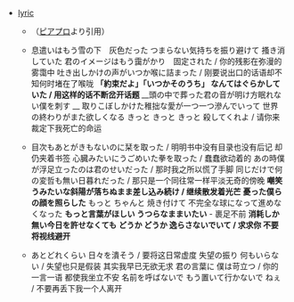 - [lyric]()
    - （[ピアプロ](http://piapro.jp/t/57VC)より引用）
    - 息遣いはもう雪の下　灰色だった
つまらない気持ちを振り避けて	搔き消していた
君のイメージはもう靄がかり　固定された / 你的残影在弥漫的雾霭中
吐き出しかけの声がいつか喉に詰まった / 刚要说出口的话语却不知何时堵在了喉咙
__「約束だよ」「いつかそのうち」 なんてはぐらかしていた / 用这样的话不断岔开话题__
__頭の中で葬った君の音が明け方眠れない僕を刺す __
取りこぼしかけた稚拙な愛が一つ一つ滲んでいって
世界の終わりがまた欲しくなる 
きっと きっと きっと 殺してくれよ / 请你来裁定下我死亡的命运


    - 目次もあとがきもないのに栞を取った / 明明书中没有目录也没有后记 却仍夹着书签
心臓みたいにうごめいた拳を取った / 蠢蠢欲动着的
あの時僕が浮足立ったのは君のせいだった / 那时我之所以慌了手脚
同じだけで何の変哲も無い日暮れだった / 那只是一个同往常一样平淡无奇的傍晚
__嘲笑うみたいな斜陽が落ちぬまま差し込み続け / 继续散发着光芒__
__憂った僕らの顔を照らした__ 
もっと ちゃんと 焼き付けて
不完全な球になって進めなくなった 
**もっと言葉がほしい うつらなままいたい**  - 裹足不前
**消耗しか無い今日を許せなくても** 
**どうか どうか 逸らさないでいて / 求求你 不要将视线避开**


    - あとどれくらい 日々を潰そう / 要将这日常虚度
失望の振り 何もいらない / 失望也只是假装 其实我早已无欲无求
君の言葉に 僕は苛立つ / 你的一言一语 都使我坐立不安
名前を呼ばないで
もう置いて行かないで ねぇ / 不要再丢下我一个人离开
